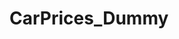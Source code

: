 # CarPrices_Dummy
<p Here a Linear Regression Model has been made for the dataset of Cars to predict the Price of a Car given certain parameters. The model is trained against **Car Model, Mileage and Age** of the Car./>
<p In the Car dataset under **Car Model** column, different types of car names are mentioned. But as we know that the Linear Regression Model does not work for categoical variables it has to be converted to numerical values for the model to perfomly perfectly.
<p The conversion from categorical to numerical values has been done using **.get_dummies()** method./>
<p Then the target column is droped and concatenated with the dummy values to get the final dataset./>
<p The Linear Regression Model is taken from the ***sklearn.linear-model*** package of Python./>
<p I have tested the model for various inputs and the overall score of the model is 94.17%./>
